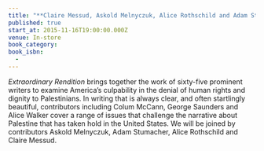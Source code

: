 ```yaml
---
title: "**Claire Messud, Askold Melnyczuk, Alice Rothschild and Adam Stumacher** *Extraordinary Rendition*"
published: true
start_at: 2015-11-16T19:00:00.000Z
venue: In-store
book_category:
book_isbn:
  -
---
```

*Extraordinary Rendition* brings together the work of sixty-five prominent writers to examine America’s culpability in the denial of human rights and dignity to Palestinians. In writing that is always clear, and often startlingly beautiful, contributors including Colum McCann, George Saunders and Alice Walker cover a range of issues that challenge the narrative about Palestine that has taken hold in the United States. We will be joined by contributors Askold Melnyczuk, Adam Stumacher, Alice Rothschild and Claire Messud.


